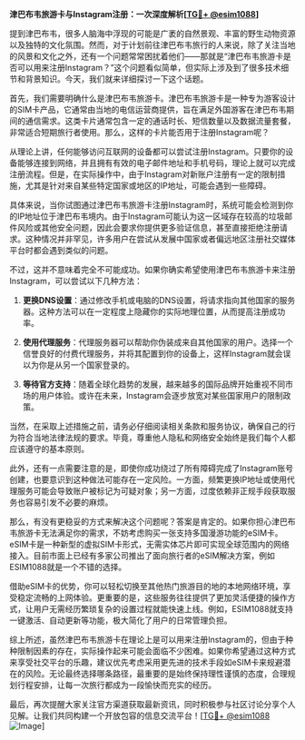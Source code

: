 **津巴布韦旅游卡与Instagram注册：一次深度解析[[TG💪+ @esim1088](https://t.me/s/esim1088)]**

提到津巴布韦，很多人脑海中浮现的可能是广袤的自然景观、丰富的野生动物资源以及独特的文化氛围。然而，对于计划前往津巴布韦旅行的人来说，除了关注当地的风景和文化之外，还有一个问题常常困扰着他们——那就是“津巴布韦旅游卡是否可以用来注册Instagram？”这个问题看似简单，但实际上涉及到了很多技术细节和背景知识。今天，我们就来详细探讨一下这个话题。

首先，我们需要明确什么是津巴布韦旅游卡。津巴布韦旅游卡是一种专为游客设计的SIM卡产品，它通常由当地的电信运营商提供，旨在满足外国游客在津巴布韦期间的通信需求。这类卡片通常包含一定的通话时长、短信数量以及数据流量套餐，非常适合短期旅行者使用。那么，这样的卡片能否用于注册Instagram呢？

从理论上讲，任何能够访问互联网的设备都可以尝试注册Instagram。只要你的设备能够连接到网络，并且拥有有效的电子邮件地址和手机号码，理论上就可以完成注册流程。但是，在实际操作中，由于Instagram对新账户注册有一定的限制措施，尤其是针对来自某些特定国家或地区的IP地址，可能会遇到一些障碍。

具体来说，当你试图通过津巴布韦旅游卡注册Instagram时，系统可能会检测到你的IP地址位于津巴布韦境内。由于Instagram可能认为这一区域存在较高的垃圾邮件风险或其他安全问题，因此会要求你提供更多验证信息，甚至直接拒绝注册请求。这种情况并非罕见，许多用户在尝试从发展中国家或者偏远地区注册社交媒体平台时都会遇到类似的问题。

不过，这并不意味着完全不可能成功。如果你确实希望使用津巴布韦旅游卡来注册Instagram，可以尝试以下几种方法：

1. **更换DNS设置**：通过修改手机或电脑的DNS设置，将请求指向其他国家的服务器。这种方法可以在一定程度上隐藏你的实际地理位置，从而提高注册成功率。
   
2. **使用代理服务**：代理服务器可以帮助你伪装成来自其他国家的用户。选择一个信誉良好的付费代理服务，并将其配置到你的设备上，这样Instagram就会误以为你是从另一个国家登录的。

3. **等待官方支持**：随着全球化趋势的发展，越来越多的国际品牌开始重视不同市场的用户体验。或许在未来，Instagram会逐步放宽对某些国家用户的限制政策。

当然，在采取上述措施之前，请务必仔细阅读相关条款和服务协议，确保自己的行为符合当地法律法规的要求。毕竟，尊重他人隐私和网络安全始终是我们每个人都应该遵守的基本原则。

此外，还有一点需要注意的是，即使你成功绕过了所有障碍完成了Instagram账号创建，也要意识到这种做法可能存在一定风险。一方面，频繁更换IP地址或使用代理服务可能会导致账户被标记为可疑对象；另一方面，过度依赖非正规手段获取服务也容易引发不必要的麻烦。

那么，有没有更稳妥的方式来解决这个问题呢？答案是肯定的。如果你担心津巴布韦旅游卡无法满足你的需求，不妨考虑购买一张支持多国漫游功能的eSIM卡。eSIM卡是一种新型的虚拟SIM卡形式，无需实体芯片即可实现全球范围内的网络接入。目前市面上已经有多家公司推出了面向旅行者的eSIM解决方案，例如ESIM1088就是一个不错的选择。

借助eSIM卡的优势，你可以轻松切换至其他热门旅游目的地的本地网络环境，享受稳定流畅的上网体验。更重要的是，这些服务往往提供了更加灵活便捷的操作方式，让用户无需经历繁琐复杂的设置过程就能快速上线。例如，ESIM1088就支持一键激活、自动更新等功能，极大简化了用户的日常管理负担。

综上所述，虽然津巴布韦旅游卡在理论上是可以用来注册Instagram的，但由于种种限制因素的存在，实际操作起来可能会面临不少困难。如果你希望通过这种方式来享受社交平台的乐趣，建议优先考虑采用更先进的技术手段如eSIM卡来规避潜在的风险。无论最终选择哪条路径，最重要的是始终保持理性谨慎的态度，合理规划行程安排，让每一次旅行都成为一段愉快而充实的经历。

最后，再次提醒大家关注官方渠道获取最新资讯，同时积极参与社区讨论分享个人见解。让我们共同构建一个开放包容的信息交流平台！[[TG💪+ @esim1088](https://t.me/s/esim1088) ![Image](https://i.postimg.cc/4NQfJmqS/Snipaste-2025-05-13-00-14-12.png)]
